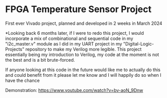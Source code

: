 # FPGA Temperature Sensor Project

First ever Vivado project, planned and developed in 2 weeks in March 2024

*Looking back 6 months later, if I were to redo this project, I would incorporate a mix of combinational and sequential code in my "i2c_master.v" module as I did in my UART project in my "Digital-Logic-Projects" repository to make my Verilog more legible. This project essentially being my introduction to Verilog, my code at the moment is not the best and is a bit brute-forced.

If anyone looking at this code in the future would like me to actually do this and could benefit from it please let me know and I will happily do so when I have the chance

Demonstration:
https://www.youtube.com/watch?v=bv-aoN_9Dnw

